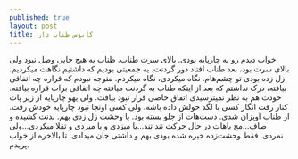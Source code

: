 ```yaml
---
published: true
layout: post
title: کابوس طناب دار
---
```


خواب دیدم رو یه چارپایه بودی. بالای سرت طناب. طناب به هیچ جایی وصل نبود ولی بالای سرت بود، بعد طناب افتاد دور گردنت. یه جمعیتی بودیم که داشتیم نگاهت میکردیم. زل زده بودی تو چشم‌هام. نگاه میکردی، نگاه میکردم. متوجه نبودم که قراره چه اتفاقی بیافته، درک نداشتم که بعد از اینکه طناب به گردنت میافته چه اتفاقی برات قراره بیافته. خودت هم به نظر نمیترسیدی اتفاق خاصی قرار نبود بیافت. ولی یهو چارپایه از زیر پات کنار رفت انگار کسی با لگد حولش داده باشه، ولی کسی اونجا نبود چارپایه خودش رفت. از طناب آویزان شدی. دست‌هات از جلو بسته بود. با وحشت زل زدی بهم. بدنت کشیده و صاف...مچ پاهات در حال حرکت تند تند...پا میزدی و پا میزدی و تقلا میکردی...ولی نمردی. فقط وحشت‌زده خیره شده بودی بهم و داشتی جان میدادی. تا بالاخره از خواب پریدم.
